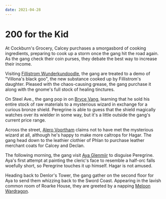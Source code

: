 ```yaml
---
date: 2021-04-28
---
```

# 200 for the Kid
At Cockburn's Grocery, Calcey purchases a smorgasbord of cooking ingredients, preparing to cook up a storm once the gang hit the road again. As the gang check their coin purses, they debate the best way to increase their income.

Visiting [Fillistrom Wunderkundoodle](../../npcs/fillistrom-wunderkundoodle.md), the gang are treated to a demo of "Villona's black goo", the new substance cooked up by Fillistrom's daughter. Pleased with the chaos-causing grease, the gang purchase it along with the gnome's full stock of healing tinctures.

On Steel Ave., the gang pop in on [Bryce Vang](../../npcs/bryce-vang.md), learning that he sold his entire stock of raw materials to a mysterious wizard in exchange for a curious bronze shield. Peregrine is able to guess that the shield magically watches over its wielder in some way, but it's a little outside the gang's current price range.

Across the street, [Alero Voortham](../../npcs/alero-voortham.md) claims not to have met the mysterious wizard at all, although he's happy to make more caltrops for Hagar. The gang head down to the leathier clothier of Phlan to purchase leather merchant coats for Calcey and Declan.

The following morning, the gang visit [Aya Glenmiir](../../npcs/aya-glenmiir.md) to disguise Peregrine. Aya's first attempt at painting the cleric's face to resemble a half-orc falls woefully short, so Peregrine touches it up himself. Hagar is not amused.

Heading back to Denlor's Tower, the gang gather on the second floor for Aya to send them whizzing back to the Sword Coast. Appearing in the lavish common room of Roarke House, they are greeted by a napping [Meloon Wardragon](../../npcs/meloon-wardragon.md).